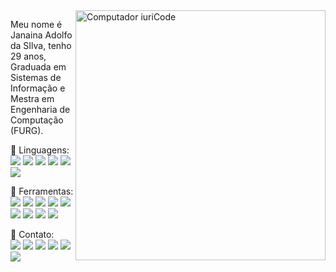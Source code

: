 <img src="https://raw.githubusercontent.com/MicaelliMedeiros/micaellimedeiros/master/image/computer-illustration.png" min-width="400px" max-width="400px" width="400px" align="right" alt="Computador iuriCode">

<p align="left"> 
  Meu nome é Janaina Adolfo da SIlva, tenho 29 anos, Graduada em Sistemas de Informação e Mestra em Engenharia de Computação (FURG).
</p>

<p align="left">
  🦄 Linguagens:<br> 
  <img src="https://img.shields.io/badge/HTML5-E34F26?style=flat-square&logo=html5&logoColor=white">
  <img src="https://img.shields.io/badge/CSS3-1572B6?style=flat-square&logo=css3&logoColor=white">
  <img src="https://img.shields.io/badge/JavaScript-F7DF1E?style=flat-square&logo=javascript&logoColor=black">
  <img src="https://img.shields.io/badge/PHP-777BB4?style=flat-square&logo=php&logoColor=white">
  <img src="https://img.shields.io/badge/Python-3776AB?style=flat-square&logo=python&logoColor=white"/>
  <img src="https://img.shields.io/badge/PostgreSQL-316192?style=flat-square&logo=postgresql&logoColor=white">
</p>

<p align="left">
  💼 Ferramentas:<br>
  <img src="https://img.shields.io/badge/jQuery-0769AD?style=flat-square&logo=jquery&logoColor=white">
  <img src="https://img.shields.io/badge/Bootstrap-563D7C?style=flat-square&logo=bootstrap&logoColor=white">
  <img src="https://img.shields.io/badge/React-20232A?style=flat-square&logo=react&logoColor=61DAFB">
  <img src="https://img.shields.io/badge/Vue.js-35495E?style=flat-square&logo=vue.js&logoColor=4FC08D">
  <img src="https://img.shields.io/badge/Flask-000000?style=flat-square&logo=flask&logoColor=white"/>
  <img src="https://img.shields.io/badge/Joomla-142849?style=flat-square&logo=joomla&logoColor=white">
  <img src="https://img.shields.io/badge/WordPress-006E93?style=flat-square&logo=wordpress&logoColor=white">
  <img src="https://img.shields.io/badge/Git-E34F26?style=flat-square&logo=git&logoColor=white">
  <img src="https://img.shields.io/badge/GitHub-100000?style=flat-square&logo=github&logoColor=white">
</p>

<p align="left">
  💌 Contato:<br>

  <img src="https://img.shields.io/badge/-janaina.adolfo.ds@gmail.com-FF0000?style=flat-square&labelColor=FF0000&logo=gmail&logoColor=white" />

  <img src="https://img.shields.io/badge/-+55_(53)_99191_9526-25d366?style=flat-square&labelColor=25d366&logo=whatsapp&logoColor=white"/>
  
  <img src="https://img.shields.io/badge/-+55_(53)_99191_9526-2CA5E0?style=flat-square&labelColor=2CA5E0&logo=telegram&logoColor=white"/>

  <a href="https://www.facebook.com/Jana.Dark.Adolfo/" target="_blank" alt="Facebook">
  <img src="https://img.shields.io/badge/-Facebook-3b5998?style=flat-square&labelColor=3b5998&logo=facebook&logoColor=white"/></a>

  <a href="https://www.instagram.com/jana_adolfo/" target="_blank" alt="Instagram">
  <img src="https://img.shields.io/badge/-Instagram-DF0174?style=flat-square&labelColor=DF0174&logo=instagram&logoColor=white"/></a>
  
  <a href="http://www.linkedin.com/in/Jana-da-Silva" target="_blank" alt="Linkedin">
  <img src="https://img.shields.io/badge/-Linkedin-0e76a8?style=flat-square&logo=Linkedin&logoColor=white" /></a>
</p>  
